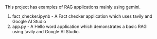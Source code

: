 This project has examples of RAG applications mainly using gemini.
1. fact_checker.ipynb - A Fact checker application which uses tavily and Google AI Studio 
2. app.py - A Hello word application which demonstrates a basic RAG using tavily and Google AI Studio.
